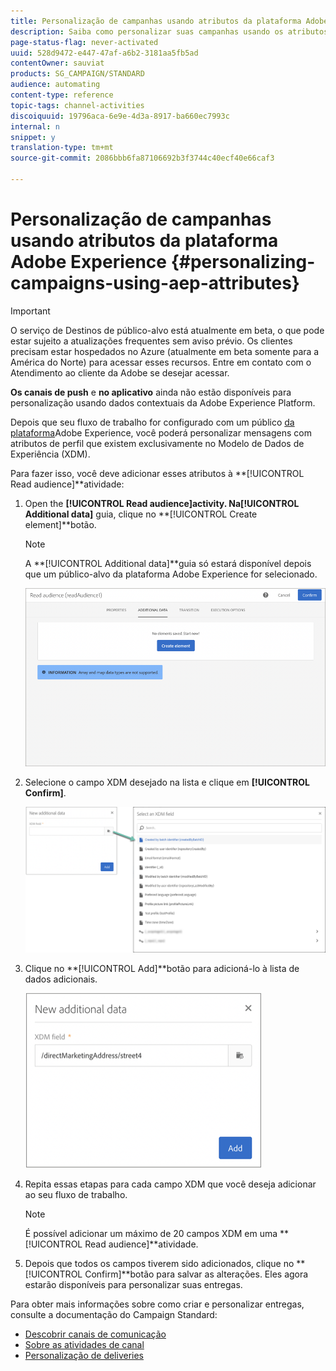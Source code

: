 ```yaml
---
title: Personalização de campanhas usando atributos da plataforma Adobe Experience
description: Saiba como personalizar suas campanhas usando os atributos da plataforma Adobe Experience.
page-status-flag: never-activated
uuid: 528d9472-e447-47af-a6b2-3181aa5fb5ad
contentOwner: sauviat
products: SG_CAMPAIGN/STANDARD
audience: automating
content-type: reference
topic-tags: channel-activities
discoiquuid: 19796aca-6e9e-4d3a-8917-ba660ec7993c
internal: n
snippet: y
translation-type: tm+mt
source-git-commit: 2086bbb6fa87106692b3f3744c40ecf40e66caf3

---
```



# Personalização de campanhas usando atributos da plataforma Adobe Experience {#personalizing-campaigns-using-aep-attributes}

>[!IMPORTANT]
>
>O serviço de Destinos de público-alvo está atualmente em beta, o que pode estar sujeito a atualizações frequentes sem aviso prévio. Os clientes precisam estar hospedados no Azure (atualmente em beta somente para a América do Norte) para acessar esses recursos. Entre em contato com o Atendimento ao cliente da Adobe se desejar acessar.
>
>**Os canais de push** e **no aplicativo** ainda não estão disponíveis para personalização usando dados contextuais da Adobe Experience Platform.

Depois que seu fluxo de trabalho for configurado com um público [da plataforma](../../audiences/using/aep-about-audience-destinations-service.md)Adobe Experience, você poderá personalizar mensagens com atributos de perfil que existem exclusivamente no Modelo de Dados de Experiência (XDM).

Para fazer isso, você deve adicionar esses atributos à **[!UICONTROL Read audience]**atividade:

1. Open the **[!UICONTROL Read audience]**activity. Na**[!UICONTROL Additional data]** guia, clique no **[!UICONTROL Create element]**botão.

   >[!NOTE]
   >
   >A **[!UICONTROL Additional data]**guia só estará disponível depois que um público-alvo da plataforma Adobe Experience for selecionado.

   ![](assets/aep_wkf_readaudience_attributes.png)

1. Selecione o campo XDM desejado na lista e clique em **[!UICONTROL Confirm]**.

   ![](assets/aep_wkf_readaudience_perso1.png)

1. Clique no **[!UICONTROL Add]**botão para adicioná-lo à lista de dados adicionais.

   ![](assets/aep_wkf_readaudience_perso3.png)

1. Repita essas etapas para cada campo XDM que você deseja adicionar ao seu fluxo de trabalho.

   >[!NOTE]
   >
   >É possível adicionar um máximo de 20 campos XDM em uma **[!UICONTROL Read audience]**atividade.

1. Depois que todos os campos tiverem sido adicionados, clique no **[!UICONTROL Confirm]**botão para salvar as alterações. Eles agora estarão disponíveis para personalizar suas entregas.

Para obter mais informações sobre como criar e personalizar entregas, consulte a documentação do Campaign Standard:

* [Descobrir canais de comunicação](../../channels/using/discovering-communication-channels.md)
* [Sobre as atividades de canal](../../automating/using/about-channel-activities.md)
* [Personalização de deliveries](../../designing/using/personalization.md)
